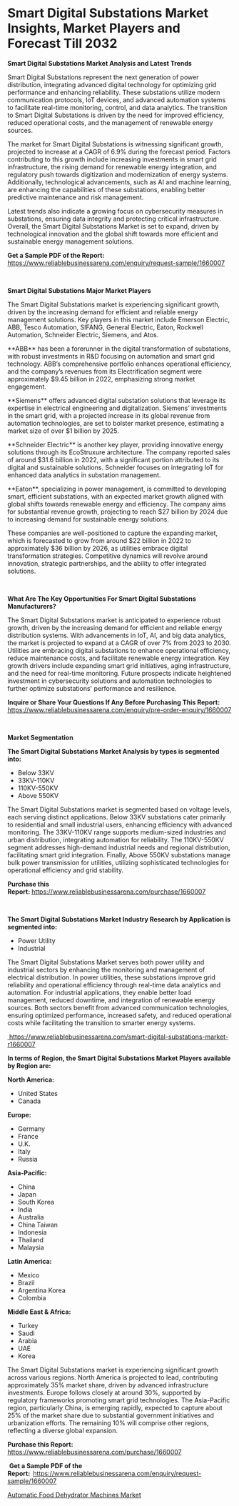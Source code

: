 <p><h1>Smart Digital Substations Market Insights, Market Players and Forecast Till 2032</h1></p><p><strong>Smart Digital Substations Market Analysis and Latest Trends</strong></p>
<p><p>Smart Digital Substations represent the next generation of power distribution, integrating advanced digital technology for optimizing grid performance and enhancing reliability. These substations utilize modern communication protocols, IoT devices, and advanced automation systems to facilitate real-time monitoring, control, and data analytics. The transition to Smart Digital Substations is driven by the need for improved efficiency, reduced operational costs, and the management of renewable energy sources.</p><p>The market for Smart Digital Substations is witnessing significant growth, projected to increase at a CAGR of 6.9% during the forecast period. Factors contributing to this growth include increasing investments in smart grid infrastructure, the rising demand for renewable energy integration, and regulatory push towards digitization and modernization of energy systems. Additionally, technological advancements, such as AI and machine learning, are enhancing the capabilities of these substations, enabling better predictive maintenance and risk management.</p><p>Latest trends also indicate a growing focus on cybersecurity measures in substations, ensuring data integrity and protecting critical infrastructure. Overall, the Smart Digital Substations Market is set to expand, driven by technological innovation and the global shift towards more efficient and sustainable energy management solutions.</p></p>
<p><strong>Get a Sample PDF of the Report:&nbsp;</strong> <a href="https://www.reliablebusinessarena.com/enquiry/request-sample/1660007?utm_campaign=1892&utm_medium=2&utm_source=Github&utm_content=ia&utm_term=29032025&utm_id=smart-digital-substations">https://www.reliablebusinessarena.com/enquiry/request-sample/1660007</a></p>
<p>&nbsp;</p>
<p><strong>Smart Digital Substations Major Market Players</strong></p>
<p><p>The Smart Digital Substations market is experiencing significant growth, driven by the increasing demand for efficient and reliable energy management solutions. Key players in this market include Emerson Electric, ABB, Tesco Automation, SIFANG, General Electric, Eaton, Rockwell Automation, Schneider Electric, Siemens, and Atos.</p><p>**ABB** has been a forerunner in the digital transformation of substations, with robust investments in R&D focusing on automation and smart grid technology. ABB’s comprehensive portfolio enhances operational efficiency, and the company’s revenues from its Electrification segment were approximately $9.45 billion in 2022, emphasizing strong market engagement.</p><p>**Siemens** offers advanced digital substation solutions that leverage its expertise in electrical engineering and digitalization. Siemens’ investments in the smart grid, with a projected increase in its global revenue from automation technologies, are set to bolster market presence, estimating a market size of over $1 billion by 2025.</p><p>**Schneider Electric** is another key player, providing innovative energy solutions through its EcoStruxure architecture. The company reported sales of around $31.6 billion in 2022, with a significant portion attributed to its digital and sustainable solutions. Schneider focuses on integrating IoT for enhanced data analytics in substation management.</p><p>**Eaton**, specializing in power management, is committed to developing smart, efficient substations, with an expected market growth aligned with global shifts towards renewable energy and efficiency. The company aims for substantial revenue growth, projecting to reach $27 billion by 2024 due to increasing demand for sustainable energy solutions.</p><p>These companies are well-positioned to capture the expanding market, which is forecasted to grow from around $22 billion in 2022 to approximately $36 billion by 2026, as utilities embrace digital transformation strategies. Competitive dynamics will revolve around innovation, strategic partnerships, and the ability to offer integrated solutions.</p></p>
<p>&nbsp;</p>
<p><strong>What Are The Key Opportunities For Smart Digital Substations Manufacturers?</strong></p>
<p><p>The Smart Digital Substations market is anticipated to experience robust growth, driven by the increasing demand for efficient and reliable energy distribution systems. With advancements in IoT, AI, and big data analytics, the market is projected to expand at a CAGR of over 7% from 2023 to 2030. Utilities are embracing digital substations to enhance operational efficiency, reduce maintenance costs, and facilitate renewable energy integration. Key growth drivers include expanding smart grid initiatives, aging infrastructure, and the need for real-time monitoring. Future prospects indicate heightened investment in cybersecurity solutions and automation technologies to further optimize substations' performance and resilience.</p></p>
<p><strong>Inquire or Share Your Questions If Any Before Purchasing This Report:</strong> <a href="https://www.reliablebusinessarena.com/enquiry/pre-order-enquiry/1660007?utm_campaign=1892&utm_medium=2&utm_source=Github&utm_content=ia&utm_term=29032025&utm_id=smart-digital-substations">https://www.reliablebusinessarena.com/enquiry/pre-order-enquiry/1660007</a></p>
<p>&nbsp;</p>
<p><strong>Market Segmentation</strong></p>
<p><strong>The Smart Digital Substations Market Analysis by types is segmented into:</strong></p>
<p><ul><li>Below 33KV</li><li>33KV-110KV</li><li>110KV-550KV</li><li>Above 550KV</li></ul></p>
<p><p>The Smart Digital Substations market is segmented based on voltage levels, each serving distinct applications. Below 33KV substations cater primarily to residential and small industrial users, enhancing efficiency with advanced monitoring. The 33KV-110KV range supports medium-sized industries and urban distribution, integrating automation for reliability. The 110KV-550KV segment addresses high-demand industrial needs and regional distribution, facilitating smart grid integration. Finally, Above 550KV substations manage bulk power transmission for utilities, utilizing sophisticated technologies for operational efficiency and grid stability.</p></p>
<p><strong>Purchase this Report:&nbsp;</strong><a href="https://www.reliablebusinessarena.com/purchase/1660007?utm_campaign=1892&utm_medium=2&utm_source=Github&utm_content=ia&utm_term=29032025&utm_id=smart-digital-substations">https://www.reliablebusinessarena.com/purchase/1660007</a></p>
<p>&nbsp;</p>
<p><strong>The Smart Digital Substations Market Industry Research by Application is segmented into:</strong></p>
<p><ul><li>Power Utility</li><li>Industrial</li></ul></p>
<p><p>The Smart Digital Substations Market serves both power utility and industrial sectors by enhancing the monitoring and management of electrical distribution. In power utilities, these substations improve grid reliability and operational efficiency through real-time data analytics and automation. For industrial applications, they enable better load management, reduced downtime, and integration of renewable energy sources. Both sectors benefit from advanced communication technologies, ensuring optimized performance, increased safety, and reduced operational costs while facilitating the transition to smarter energy systems.</p></p>
<p><a href="https://www.reliablebusinessarena.com/smart-digital-substations-market-r1660007?utm_campaign=1892&utm_medium=2&utm_source=Github&utm_content=ia&utm_term=29032025&utm_id=smart-digital-substations">&nbsp;https://www.reliablebusinessarena.com/smart-digital-substations-market-r1660007</a></p>
<p><strong>In terms of Region, the Smart Digital Substations Market Players available by Region are:</strong></p>
<p>
    <p> <strong> North America: </strong>
        <ul>
            <li>United States</li>
            <li>Canada</li>
        </ul>
        </p> 
    <p> <strong> Europe: </strong>
        <ul>
            <li>Germany</li>
            <li>France</li>
            <li>U.K.</li>
            <li>Italy</li>
            <li>Russia</li>
        </ul>
        </p> 
    <p> <strong> Asia-Pacific: </strong>
        <ul>
            <li>China</li>
            <li>Japan</li>
            <li>South Korea</li>
            <li>India</li>
            <li>Australia</li>
            <li>China Taiwan</li>
            <li>Indonesia</li>
            <li>Thailand</li>
            <li>Malaysia</li>
        </ul>
        </p> 
    <p> <strong> Latin America: </strong>
        <ul>
            <li>Mexico</li>
            <li>Brazil</li>
            <li>Argentina Korea</li>
            <li>Colombia</li>
        </ul>
        </p> 
    <p> <strong> Middle East & Africa: </strong>
        <ul>
            <li>Turkey</li>
            <li>Saudi</li>
            <li>Arabia</li>
            <li>UAE</li>
            <li>Korea</li>
        </ul>
    </p>
    </p>
<p><p>The Smart Digital Substations market is experiencing significant growth across various regions. North America is projected to lead, contributing approximately 35% market share, driven by advanced infrastructure investments. Europe follows closely at around 30%, supported by regulatory frameworks promoting smart grid technologies. The Asia-Pacific region, particularly China, is emerging rapidly, expected to capture about 25% of the market share due to substantial government initiatives and urbanization efforts. The remaining 10% will comprise other regions, reflecting a diverse global expansion.</p></p>
<p><strong>Purchase this Report: </strong><a href="https://www.reliablebusinessarena.com/purchase/1660007?utm_campaign=1892&utm_medium=2&utm_source=Github&utm_content=ia&utm_term=29032025&utm_id=smart-digital-substations">https://www.reliablebusinessarena.com/purchase/1660007</a></p>
<p>&nbsp;<strong>Get a Sample PDF of the Report:&nbsp;&nbsp;</strong><a href="https://www.reliablebusinessarena.com/enquiry/request-sample/1660007?utm_campaign=1892&utm_medium=2&utm_source=Github&utm_content=ia&utm_term=29032025&utm_id=smart-digital-substations">https://www.reliablebusinessarena.com/enquiry/request-sample/1660007</a></p>
<p><strong></strong></p>
<p><p><a href="https://github.com/provorikovar/Market-Research-Report-List-7/blob/main/automatic-food-dehydrator-machines-market.md?utm_campaign=1892&utm_medium=2&utm_source=Github&utm_content=ia&utm_term=29032025&utm_id=smart-digital-substations">Automatic Food Dehydrator Machines Market</a></p></p>